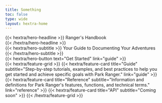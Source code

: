 ```yaml
---
title: Something
toc: false
type: wide
layout: hextra-home
---
```




<div class="hx-mt-6 hx-mb-6">
{{< hextra/hero-headline >}}
  Ranger's Handbook&nbsp;<br class="hx:sm:block hx:hidden" />
{{< /hextra/hero-headline >}}
</div>

<div class="hx:mb-12">
{{< hextra/hero-subtitle >}}
  Your Guide to Documenting Your Adventures
{{< /hextra/hero-subtitle >}}
</div>

<div class="hx-mb-6 hx-mt-12 ">
{{< hextra/hero-button text="Get Started" link="guide" >}}
</div>


<div class="hx-mt-16"></div>
{{< hextra/feature-grid >}}
  {{< hextra/feature-card
    title="Guide"
    subtitle="Step-by-step tutorials, examples, and best practices to help you get started and achieve specific goals with Park Ranger."
    link="guide"
  >}}
  {{< hextra/feature-card
    title="Reference"
    subtitle="Information and definitions for Park Ranger's features, functions, and technical terms."
    link="reference"
  >}}
  {{< hextra/feature-card
    title="API"
    subtitle="Coming soon"
  >}}
{{< /hextra/feature-grid >}}
